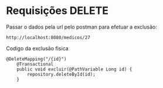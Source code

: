 # Requisições DELETE

Passar o dados pela url pelo postman para efetuar a exclusão:
````
http://localhost:8080/medicos/27
````
Codigo da exclusão fisica
````
@DeleteMapping("/{id}")
    @Transactional
    public void excluir(@PathVariable Long id) {
        repository.deleteById(id);
    }
````

